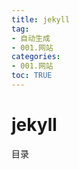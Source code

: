 ```yaml
---
title: jekyll
tag: 
- 自动生成
- 001.网站
categories:
- 001.网站
toc: TRUE
---
```

<h1 id="jekyll">jekyll</h1>
<div class="contents">
<p>目录</p>
</div>
<div class="section-numbering">

</div>
